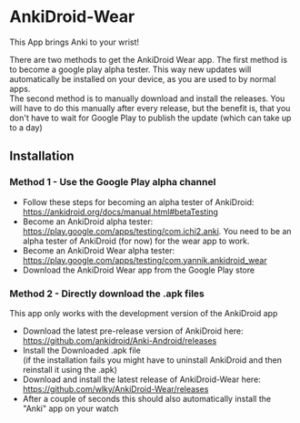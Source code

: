 # AnkiDroid-Wear

This App brings Anki to your wrist!



There are two methods to get the AnkiDroid Wear app. The first method is to become a google play alpha tester. This way new updates will automatically be installed on your device, as you are used to by normal apps. <br/>
The second method is to manually download and install the releases. You will have to do this manually after every release, but the benefit is, that you don't have to wait for Google Play to publish the update (which can take up to a day)

## Installation
### Method 1 - Use the Google Play alpha channel
- Follow these steps for becoming an alpha tester of AnkiDroid: https://ankidroid.org/docs/manual.html#betaTesting
- Become an AnkiDroid alpha tester: https://play.google.com/apps/testing/com.ichi2.anki. You need to be an alpha tester of AnkiDroid (for now) for the wear app to work.
- Become an AnkiDroid Wear alpha tester: https://play.google.com/apps/testing/com.yannik.ankidroid_wear
- Download the AnkiDroid Wear app from the Google Play store



### Method 2 - Directly download the .apk files
This app only works with the development version of the AnkiDroid app
- Download the latest pre-release version of AnkiDroid here: https://github.com/ankidroid/Anki-Android/releases
- Install the Downloaded .apk file <br />
  (if the installation fails you might have to uninstall AnkiDroid and then reinstall it using the .apk)
- Download and install the latest release of AnkiDroid-Wear here: https://github.com/wlky/AnkiDroid-Wear/releases
- After a couple of seconds this should also automatically install the "Anki" app on your watch
